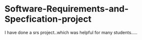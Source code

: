# Software-Requirements-and-Specfication-project
I have done a srs project..which was helpful for many students.....
